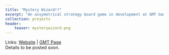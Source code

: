 ```yaml
---
title: "Mystery Wizard!?"
excerpt: "An assymetrical strategy board game in development at GMT Games."
collection: projects
header:
    teaser: mysterywizard.png
---
```

Links:
[Website](https://mysterywizardgame.com/) | 
[GMT Page](https://www.gmtgames.com/p-734-mystery-wizard.aspx)
<br>
Details to be posted soon.
